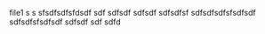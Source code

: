 file1 
s s
sfsdfsdfsfdsdf
sdf
sdfsdf
sdfsdf
sdfsdfsf
sdfsdfsdfsfsdfsdf
sdfsdfsfsdfsdf
sdfsdf
sdf
sdfd
